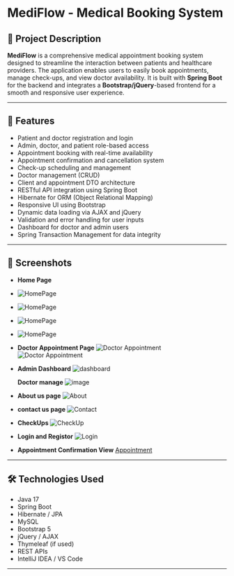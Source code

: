# MediFlow - Medical Booking System

## 📌 Project Description
**MediFlow** is a comprehensive medical appointment booking system designed to streamline the interaction between patients and healthcare providers. The application enables users to easily book appointments, manage check-ups, and view doctor availability. It is built with **Spring Boot** for the backend and integrates a **Bootstrap/jQuery**-based frontend for a smooth and responsive user experience.

---

## 🚀 Features

- Patient and doctor registration and login
- Admin, doctor, and patient role-based access
- Appointment booking with real-time availability
- Appointment confirmation and cancellation system
- Check-up scheduling and management
- Doctor management (CRUD)
- Client and appointment DTO architecture
- RESTful API integration using Spring Boot
- Hibernate for ORM (Object Relational Mapping)
- Responsive UI using Bootstrap
- Dynamic data loading via AJAX and jQuery
- Validation and error handling for user inputs
- Dashboard for doctor and admin users
- Spring Transaction Management for data integrity

---

## 📸 Screenshots

- **Home Page**
- ![HomePage](https://github.com/nimilamudalige/Medical_Booking_System/blob/ef39b162d5663a9aa85d990fe5a8f10ab9bb21e0/Screenshot%20(70).png)
- ![HomePage](https://github.com/nimilamudalige/Medical_Booking_System/blob/ef39b162d5663a9aa85d990fe5a8f10ab9bb21e0/Screenshot%20(71).png)
- ![HomePage](https://github.com/nimilamudalige/Medical_Booking_System/blob/ef39b162d5663a9aa85d990fe5a8f10ab9bb21e0/Screenshot%20(72).png)
- ![HomePage](https://github.com/nimilamudalige/Medical_Booking_System/blob/ef39b162d5663a9aa85d990fe5a8f10ab9bb21e0/Screenshot%20(73).png)

- **Doctor Appointment Page**
![Doctor Appointment](https://github.com/nimilamudalige/Medical_Booking_System/blob/786d4bd75c86a59c4d61cfb479f06134b4ede97b/Screenshot%20(80).png)
![Doctor Appointment](https://github.com/nimilamudalige/Medical_Booking_System/blob/786d4bd75c86a59c4d61cfb479f06134b4ede97b/Screenshot%20(81).png)

- **Admin Dashboard**
  ![dashboard](https://github.com/nimilamudalige/Medical_Booking_System/blob/17bb404e7c278d32feb47df9476360dc110ae0c1/Screenshot%20(85).png)

   **Doctor manage**
  ![image](https://github.com/nimilamudalige/Medical_Booking_System/blob/4dc7d6ea69909356db28c4263c2ff2adb352d55d/Screenshot%20(87).png)
- **About us page**
  ![About](https://github.com/nimilamudalige/Medical_Booking_System/blob/786d4bd75c86a59c4d61cfb479f06134b4ede97b/Screenshot%20(79).png)
- **contact us page**
  ![Contact](https://github.com/nimilamudalige/Medical_Booking_System/blob/786d4bd75c86a59c4d61cfb479f06134b4ede97b/Screenshot%20(78).png)
  
- **CheckUps**
  ![CheckUp](https://github.com/nimilamudalige/Medical_Booking_System/blob/4dc7d6ea69909356db28c4263c2ff2adb352d55d/Screenshot%20(88).png)
  
- **Login and Registor**
![Login](https://github.com/nimilamudalige/Medical_Booking_System/blob/17bb404e7c278d32feb47df9476360dc110ae0c1/Screenshot%20(83).png)

  
- **Appointment Confirmation View**
  [Appointment](https://github.com/nimilamudalige/Medical_Booking_System/blob/17bb404e7c278d32feb47df9476360dc110ae0c1/Screenshot%20(82).png)
  
  
---

## 🛠️ Technologies Used

- Java 17
- Spring Boot
- Hibernate / JPA
- MySQL
- Bootstrap 5
- jQuery / AJAX
- Thymeleaf (if used)
- REST APIs
- IntelliJ IDEA / VS Code

---
